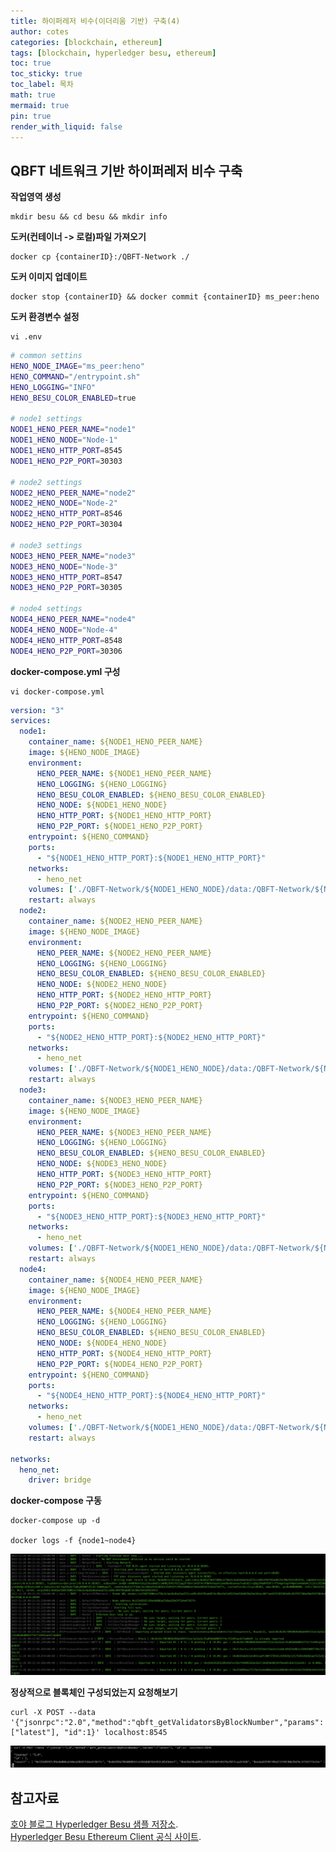 ```yaml
---
title: 하이퍼레저 비수(이더리움 기반) 구축(4)
author: cotes
categories: [blockchain, ethereum]
tags: [blockchain, hyperledger besu, ethereum]
toc: true
toc_sticky: true
toc_label: 목차
math: true
mermaid: true
pin: true
render_with_liquid: false
---
```


## QBFT 네트워크 기반 하이퍼레저 비수 구축
**작업영역 생성**
```console
mkdir besu && cd besu && mkdir info
```

**도커(컨테이너 -> 로컬)파일 가져오기**
```console
docker cp {containerID}:/QBFT-Network ./
```

**도커 이미지 업데이트**
```console
docker stop {containerID} && docker commit {containerID} ms_peer:heno
```

**도커 환경변수 설정**
```console
vi .env
```
```bash
# common settins
HENO_NODE_IMAGE="ms_peer:heno"
HENO_COMMAND="/entrypoint.sh"
HENO_LOGGING="INFO"
HENO_BESU_COLOR_ENABLED=true

# node1 settings
NODE1_HENO_PEER_NAME="node1"
NODE1_HENO_NODE="Node-1"
NODE1_HENO_HTTP_PORT=8545
NODE1_HENO_P2P_PORT=30303

# node2 settings
NODE2_HENO_PEER_NAME="node2"
NODE2_HENO_NODE="Node-2"
NODE2_HENO_HTTP_PORT=8546
NODE2_HENO_P2P_PORT=30304

# node3 settings
NODE3_HENO_PEER_NAME="node3"
NODE3_HENO_NODE="Node-3"
NODE3_HENO_HTTP_PORT=8547
NODE3_HENO_P2P_PORT=30305

# node4 settings
NODE4_HENO_PEER_NAME="node4"
NODE4_HENO_NODE="Node-4"
NODE4_HENO_HTTP_PORT=8548
NODE4_HENO_P2P_PORT=30306
```

**docker-compose.yml 구성**
```console
vi docker-compose.yml
```
```yaml
version: "3"
services:
  node1:  
    container_name: ${NODE1_HENO_PEER_NAME}
    image: ${HENO_NODE_IMAGE}
    environment:
      HENO_PEER_NAME: ${NODE1_HENO_PEER_NAME}
      HENO_LOGGING: ${HENO_LOGGING}
      HENO_BESU_COLOR_ENABLED: ${HENO_BESU_COLOR_ENABLED}
      HENO_NODE: ${NODE1_HENO_NODE}
      HENO_HTTP_PORT: ${NODE1_HENO_HTTP_PORT}
      HENO_P2P_PORT: ${NODE1_HENO_P2P_PORT}
    entrypoint: ${HENO_COMMAND}
    ports: 
      - "${NODE1_HENO_HTTP_PORT}:${NODE1_HENO_HTTP_PORT}"
    networks: 
      - heno_net
    volumes: ['./QBFT-Network/${NODE1_HENO_NODE}/data:/QBFT-Network/${NODE1_HENO_NODE}/data']
    restart: always
  node2:  
    container_name: ${NODE2_HENO_PEER_NAME}
    image: ${HENO_NODE_IMAGE}
    environment:
      HENO_PEER_NAME: ${NODE2_HENO_PEER_NAME}
      HENO_LOGGING: ${HENO_LOGGING}
      HENO_BESU_COLOR_ENABLED: ${HENO_BESU_COLOR_ENABLED}
      HENO_NODE: ${NODE2_HENO_NODE}
      HENO_HTTP_PORT: ${NODE2_HENO_HTTP_PORT}
      HENO_P2P_PORT: ${NODE2_HENO_P2P_PORT}
    entrypoint: ${HENO_COMMAND}
    ports: 
      - "${NODE2_HENO_HTTP_PORT}:${NODE2_HENO_HTTP_PORT}"
    networks: 
      - heno_net
    volumes: ['./QBFT-Network/${NODE1_HENO_NODE}/data:/QBFT-Network/${NODE1_HENO_NODE}/data']
    restart: always
  node3:  
    container_name: ${NODE3_HENO_PEER_NAME}
    image: ${HENO_NODE_IMAGE}
    environment:
      HENO_PEER_NAME: ${NODE3_HENO_PEER_NAME}
      HENO_LOGGING: ${HENO_LOGGING}
      HENO_BESU_COLOR_ENABLED: ${HENO_BESU_COLOR_ENABLED}
      HENO_NODE: ${NODE3_HENO_NODE}
      HENO_HTTP_PORT: ${NODE3_HENO_HTTP_PORT}
      HENO_P2P_PORT: ${NODE3_HENO_P2P_PORT}
    entrypoint: ${HENO_COMMAND}
    ports: 
      - "${NODE3_HENO_HTTP_PORT}:${NODE3_HENO_HTTP_PORT}"
    networks: 
      - heno_net
    volumes: ['./QBFT-Network/${NODE1_HENO_NODE}/data:/QBFT-Network/${NODE1_HENO_NODE}/data']
    restart: always
  node4:  
    container_name: ${NODE4_HENO_PEER_NAME}
    image: ${HENO_NODE_IMAGE}
    environment:
      HENO_PEER_NAME: ${NODE4_HENO_PEER_NAME}
      HENO_LOGGING: ${HENO_LOGGING}
      HENO_BESU_COLOR_ENABLED: ${HENO_BESU_COLOR_ENABLED}
      HENO_NODE: ${NODE4_HENO_NODE}
      HENO_HTTP_PORT: ${NODE4_HENO_HTTP_PORT}
      HENO_P2P_PORT: ${NODE4_HENO_P2P_PORT}
    entrypoint: ${HENO_COMMAND}
    ports: 
      - "${NODE4_HENO_HTTP_PORT}:${NODE4_HENO_HTTP_PORT}"
    networks: 
      - heno_net
    volumes: ['./QBFT-Network/${NODE1_HENO_NODE}/data:/QBFT-Network/${NODE1_HENO_NODE}/data']
    restart: always

networks: 
  heno_net: 
    driver: bridge
```

**docker-compose 구동**
```console
docker-compose up -d

docker logs -f {node1~node4}
```
![블록체인정상구동](/assets/img/blockchain/%EB%B8%94%EB%A1%9D%EC%B2%B4%EC%9D%B8%EC%A0%95%EC%83%81%EA%B5%AC%EB%8F%99.png)

**정상적으로 블록체인 구성되었는지 요청해보기**
```console
curl -X POST --data '{"jsonrpc":"2.0","method":"qbft_getValidatorsByBlockNumber","params":["latest"], "id":1}' localhost:8545
```
![curl테스트](/assets/img/blockchain/curl%ED%85%8C%EC%8A%A4%ED%8A%B8.png)  

## 참고자료  
[호야 블로그 Hyperledger Besu 샘플 저장소](https://github.com/leehh312/hyperledger-besu).  
[Hyperledger Besu Ethereum Client 공식 사이트](https://besu.hyperledger.org/en/stable/).  
